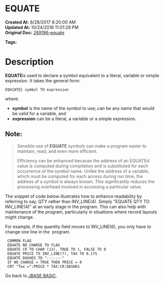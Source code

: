 # EQUATE

**Created At:** 8/28/2017 8:20:00 AM  
**Updated At:** 10/24/2018 11:01:29 PM  
**Original Doc:** [269196-equate](https://docs.jbase.com/36868-jbase-basic/269196-equate)  

**Tags:**
<badge text='program variables' vertical='middle' />

# Description

**EQUATE**is used to declare a symbol equivalent to a literal, variable or simple expression. It takes the general form:

```
EQU{ATE} symbol TO expression
```

where:

- **symbol** is the name of the symbol to use;.can be any name that would be valid for a variable, and
- **expression** can be a literal, a variable or a simple expression.


## Note:


> Sensible use of **EQUATE** symbols can make a program easier to maintain, read, and even more efficient.
> 
> Efficiency can be enhanced because the address of an EQUATEd value is computed during compilation and is substituted for each occurrence of the symbol name. Unlike the address of a variable, which must be computed for each access during run time, the address of a symbol is always known. This significantly reduces the processing overhead involved in accessing a particular value.


The snippet of code below illustrates how to enhance readability by referring to say, QTY rather than INV\_LINE(4). Simply "EQUATE QTY TO INV\_LINE(4)" at an early stage in the program. This can also help with maintenance of the program, particularly in situations where record layouts might change.

For example, if the quantity field moves to INV\_LINE(6), you only have to change one line in the  program.

```
 COMMON FLAG
 EQUATE NO_CHARGE TO FLAG
 EQUATE CR TO CHAR (13), TRUE TO 1, FALSE TO 0
 EQUATE PRICE TO INV_LINE(7), TAX TO 0.175
 EQUATE DASHES TO "-------"
 IF NO_CHARGE = TRUE THEN PRICE = 0
 CRT "Tax =":PRICE * TAX:CR:DASHES
```



Go back to [JBASE BASIC](./../jbase-basic-programmers-reference-guide).
